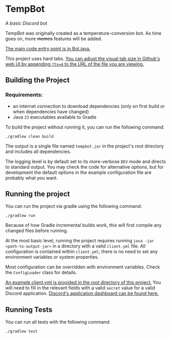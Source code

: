 # TempBot
*A basic Discord bot*

TempBot was originally created as a temperature-conversion bot. As time goes on, more ~~memes~~ features will be added.

[The main code entry point is in Bot.java.](./src/main/java/tempbot/Bot.java)

This project uses hard tabs. [You can adjust the visual tab size in Github's web UI by appending `?ts=4` to the URL of the file you are viewing.](https://github.com/tiimgreen/github-cheat-sheet#adjust-tab-space)

## Building the Project

### Requirements:

- an internet connection to download dependencies (only on first build or when dependencies have changed)
- Java `23` executables available to Gradle

To build the project without running it, you can run the following command:
```
./gradlew clean build
```

The output is a single file named `tempbot.jar` in the project's root directory and includes all dependencies.

The logging level is by default set to its more-verbose `DEV` mode and directs to standard output. You may check the code for alternative options, but for development the default options in the example configuration file are probably what you want.

## Running the project

You can run the project via gradle using the following command:
```
./gradlew run
```

Because of how Gradle incremental builds work, this will first compile any changed files before running.

At the most basic level, running the project requires running `java -jar <path-to-output-jar>` in a directory with a valid `client.yml` file. All configuration is contained within `client.yml`; there is no need to set any environment variables or system properties.

Most configuration can be overridden with environment variables. Check the `ConfigLoader` class for details.

[An example client.yml is provided in the root directory of this project.](./client.example.yml) You will need to fill in the relevant fields with a valid `secret` value for a valid Discord application. [Discord's application dashboard can be found here.](https://discord.com/developers/applications)

## Running Tests

You can run all tests with the following command:
```
./gradlew test
```
